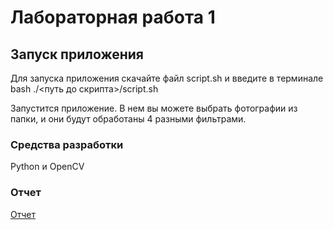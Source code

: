 # Лабораторная работа 1

## Запуск приложения

Для запуска приложения скачайте файл script.sh и введите в терминале bash ./<путь до скрипта>/script.sh

Запустится приложение. В нем вы можете выбрать фотографии из папки, и они будут обработаны 4 разными фильтрами.

### Средства разработки
Python и OpenCV

### Отчет
[Отчет](report.pdf)  
